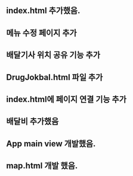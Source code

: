 ## index.html 추가했음.

## 메뉴 수정 페이지 추가

## 배달기사 위치 공유 기능 추가

## DrugJokbal.html 파일 추가

## index.html에 페이지 연결 기능 추가

## 배달비 추가했음

## App main view 개발했음.

## map.html 개발 했음.

